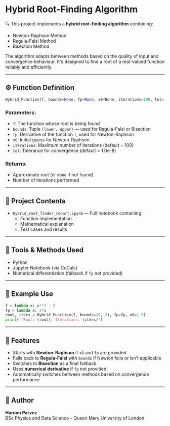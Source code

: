 # Hybrid Root-Finding Algorithm

🔍 This project implements a **hybrid root-finding algorithm** combining:
- Newton-Raphson Method  
- Regula-Falsi Method  
- Bisection Method  

The algorithm adapts between methods based on the quality of input and convergence behaviour. It's designed to find a root of a real-valued function reliably and efficiently.

---

## ⚙️ Function Definition

```python
Hybrid_Function(f, bounds=None, fp=None, x0=None, iterations=100, tol=1.0e-8)
```

### Parameters:
- `f`: The function whose root is being found  
- `bounds`: Tuple `(lower, upper)` — used for Regula-Falsi or Bisection  
- `fp`: Derivative of the function `f`, used for Newton-Raphson  
- `x0`: Initial guess for Newton-Raphson  
- `iterations`: Maximum number of iterations (default = 100)  
- `tol`: Tolerance for convergence (default = 1.0e-8)  

### Returns:
- Approximate root (or `None` if not found)  
- Number of iterations performed  

---

## 📁 Project Contents

- `hybrid_root_finder_report.ipynb` — Full notebook containing:
  - Function implementation  
  - Mathematical explanation  
  - Test cases and results  

---

## 🧰 Tools & Methods Used

- Python  
- Jupyter Notebook (via CoCalc)  
- Numerical differentiation (fallback if `fp` not provided)  

---

## 🧪 Example Use

```python
f = lambda x: x**2 - 2
fp = lambda x: 2*x
root, iters = Hybrid_Function(f, bounds=(0, 2), fp=fp, x0=1.5)
print(f"Root: {root}, Iterations: {iters}")
```

---

## 🎯 Features

- Starts with **Newton-Raphson** if `x0` and `fp` are provided  
- Falls back to **Regula-Falsi** with `bounds` if Newton fails or isn’t applicable  
- Switches to **Bisection** as a final fallback  
- Uses **numerical derivative** if `fp` not provided  
- Automatically switches between methods based on convergence performance  

---

## 📌 Author

**Haroon Parvez**  
BSc Physics and Data Science – Queen Mary University of London
